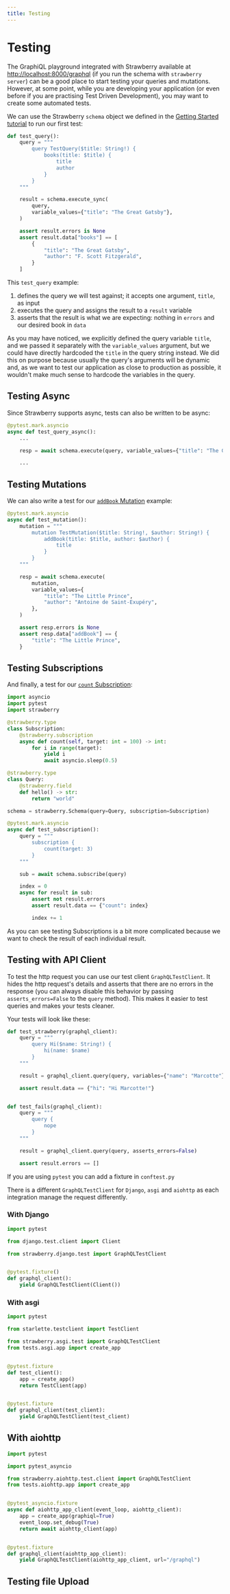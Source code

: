 ```yaml
---
title: Testing
---
```


# Testing

The GraphiQL playground integrated with Strawberry available at
[http://localhost:8000/graphql](http://localhost:8000/graphql) (if you run the schema
with `strawberry server`) can be a good place to start testing your queries and
mutations. However, at some point, while you are developing your application (or even
before if you are practising Test Driven Development), you may want to create some
automated tests.

We can use the Strawberry `schema` object we defined in the
[Getting Started tutorial](../index.md#step-5-create-our-schema-and-run-it) to run our
first test:

```python
def test_query():
    query = """
        query TestQuery($title: String!) {
            books(title: $title) {
                title
                author
            }
        }
    """

    result = schema.execute_sync(
        query,
        variable_values={"title": "The Great Gatsby"},
    )

    assert result.errors is None
    assert result.data["books"] == [
        {
            "title": "The Great Gatsby",
            "author": "F. Scott Fitzgerald",
        }
    ]
```

This `test_query` example:

1. defines the query we will test against; it accepts one argument, `title`, as input
2. executes the query and assigns the result to a `result` variable
3. asserts that the result is what we are expecting: nothing in `errors` and our desired
   book in `data`

As you may have noticed, we explicitly defined the query variable `title`, and we passed
it separately with the `variable_values` argument, but we could have directly hardcoded
the `title` in the query string instead. We did this on purpose because usually the
query's arguments will be dynamic and, as we want to test our application as close to
production as possible, it wouldn't make much sense to hardcode the variables in the
query.

## Testing Async

Since Strawberry supports async, tests can also be written to be async:

```python
@pytest.mark.asyncio
async def test_query_async():
    ...

    resp = await schema.execute(query, variable_values={"title": "The Great Gatsby"})

    ...
```

## Testing Mutations

We can also write a test for our [`addBook` Mutation](../general/mutations.md) example:

```python
@pytest.mark.asyncio
async def test_mutation():
    mutation = """
        mutation TestMutation($title: String!, $author: String!) {
            addBook(title: $title, author: $author) {
                title
            }
        }
    """

    resp = await schema.execute(
        mutation,
        variable_values={
            "title": "The Little Prince",
            "author": "Antoine de Saint-Exupéry",
        },
    )

    assert resp.errors is None
    assert resp.data["addBook"] == {
        "title": "The Little Prince",
    }
```

## Testing Subscriptions

And finally, a test for our [`count` Subscription](../general/subscriptions.md):

```python
import asyncio
import pytest
import strawberry

@strawberry.type
class Subscription:
    @strawberry.subscription
    async def count(self, target: int = 100) -> int:
        for i in range(target):
            yield i
            await asyncio.sleep(0.5)

@strawberry.type
class Query:
    @strawberry.field
    def hello() -> str:
        return "world"

schema = strawberry.Schema(query=Query, subscription=Subscription)

@pytest.mark.asyncio
async def test_subscription():
    query = """
    	subscription {
        	count(target: 3)
    	}
    """

    sub = await schema.subscribe(query)

    index = 0
    async for result in sub:
        assert not result.errors
        assert result.data == {"count": index}

        index += 1
```

As you can see testing Subscriptions is a bit more complicated because we want to check
the result of each individual result.

## Testing with API Client

To test the http request you can use our test client `GraphQLTestClient`. It hides the
http request's details and asserts that there are no errors in the response (you can
always disable this behavior by passing `asserts_errors=False` to the `query` method).
This makes it easier to test queries and makes your tests cleaner.

Your tests will look like these:

```python
def test_strawberry(graphql_client):
    query = """
        query Hi($name: String!) {
            hi(name: $name)
        }
    """

    result = graphql_client.query(query, variables={"name": "Marcotte"})

    assert result.data == {"hi": "Hi Marcotte!"}


def test_fails(graphql_client):
    query = """
        query {
            nope
        }
    """

    result = graphql_client.query(query, asserts_errors=False)

    assert result.errors == []
```

If you are using `pytest` you can add a fixture in `conftest.py`

There is a different `GraphQLTestClient` for `Django`, `asgi` and `aiohttp` as each
integration manage the request differently.

### With Django

```python
import pytest

from django.test.client import Client

from strawberry.django.test import GraphQLTestClient


@pytest.fixture()
def graphql_client():
    yield GraphQLTestClient(Client())
```

### With asgi

```python
import pytest

from starlette.testclient import TestClient

from strawberry.asgi.test import GraphQLTestClient
from tests.asgi.app import create_app


@pytest.fixture
def test_client():
    app = create_app()
    return TestClient(app)


@pytest.fixture
def graphql_client(test_client):
    yield GraphQLTestClient(test_client)
```

## With aiohttp

```python
import pytest

import pytest_asyncio

from strawberry.aiohttp.test.client import GraphQLTestClient
from tests.aiohttp.app import create_app


@pytest_asyncio.fixture
async def aiohttp_app_client(event_loop, aiohttp_client):
    app = create_app(graphiql=True)
    event_loop.set_debug(True)
    return await aiohttp_client(app)


@pytest.fixture
def graphql_client(aiohttp_app_client):
    yield GraphQLTestClient(aiohttp_app_client, url="/graphql")
```

## Testing file Upload

